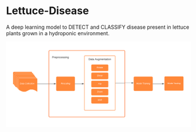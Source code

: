 # Lettuce-Disease
A deep learning model to DETECT and CLASSIFY disease present in lettuce plants grown in a hydroponic environment.


![loading..](/flowchart.png)
